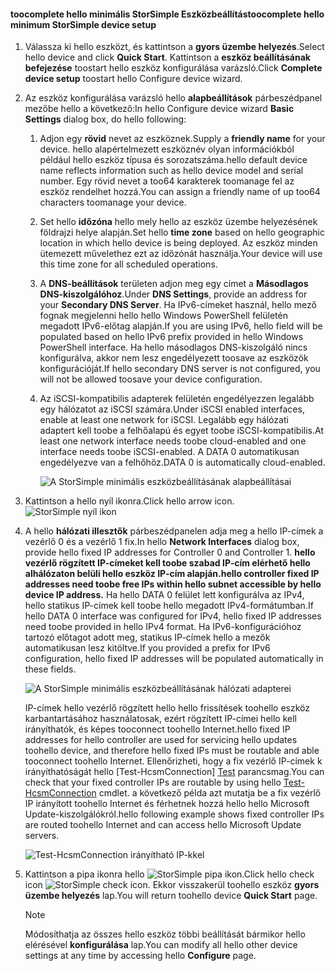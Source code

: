 <!--author=alkohli last changed: 9/17/15-->

#### <a name="toocomplete-hello-minimum-storsimple-device-setup"></a><span data-ttu-id="a7104-101">toocomplete hello minimális StorSimple Eszközbeállítás</span><span class="sxs-lookup"><span data-stu-id="a7104-101">toocomplete hello minimum StorSimple device setup</span></span>
1. <span data-ttu-id="a7104-102">Válassza ki hello eszközt, és kattintson a **gyors üzembe helyezés**.</span><span class="sxs-lookup"><span data-stu-id="a7104-102">Select hello device and click **Quick Start**.</span></span> <span data-ttu-id="a7104-103">Kattintson a **eszköz beállításának befejezése** toostart hello eszköz konfigurálása varázsló.</span><span class="sxs-lookup"><span data-stu-id="a7104-103">Click **Complete device setup** toostart hello Configure device wizard.</span></span>
2. <span data-ttu-id="a7104-104">Az eszköz konfigurálása varázsló hello **alapbeállítások** párbeszédpanel mezőbe hello a következő:</span><span class="sxs-lookup"><span data-stu-id="a7104-104">In hello Configure device wizard **Basic Settings** dialog box, do hello following:</span></span>
   
   1. <span data-ttu-id="a7104-105">Adjon egy **rövid** nevet az eszköznek.</span><span class="sxs-lookup"><span data-stu-id="a7104-105">Supply a **friendly name** for your device.</span></span> <span data-ttu-id="a7104-106">hello alapértelmezett eszköznév olyan információkból például hello eszköz típusa és sorozatszáma.</span><span class="sxs-lookup"><span data-stu-id="a7104-106">hello default device name reflects information such as hello device model and serial number.</span></span> <span data-ttu-id="a7104-107">Egy rövid nevet a too64 karakterek toomanage fel az eszköz rendelhet hozzá.</span><span class="sxs-lookup"><span data-stu-id="a7104-107">You can assign a friendly name of up too64 characters toomanage your device.</span></span>
   2. <span data-ttu-id="a7104-108">Set hello **időzóna** hello mely hello az eszköz üzembe helyezésének földrajzi helye alapján.</span><span class="sxs-lookup"><span data-stu-id="a7104-108">Set hello **time zone** based on hello geographic location in which hello device is being deployed.</span></span> <span data-ttu-id="a7104-109">Az eszköz minden ütemezett művelethez ezt az időzónát használja.</span><span class="sxs-lookup"><span data-stu-id="a7104-109">Your device will use this time zone for all scheduled operations.</span></span>
   3. <span data-ttu-id="a7104-110">A **DNS-beállítások** területen adjon meg egy címet a **Másodlagos DNS-kiszolgálóhoz**.</span><span class="sxs-lookup"><span data-stu-id="a7104-110">Under **DNS Settings**, provide an address for your **Secondary DNS Server**.</span></span> <span data-ttu-id="a7104-111">Ha IPv6-címeket használ, hello mező fognak megjelenni hello hello Windows PowerShell felületén megadott IPv6-előtag alapján.</span><span class="sxs-lookup"><span data-stu-id="a7104-111">If you are using IPv6, hello field will be populated based on hello IPv6 prefix provided in hello Windows PowerShell interface.</span></span> 
      <span data-ttu-id="a7104-112">Ha hello másodlagos DNS-kiszolgáló nincs konfigurálva, akkor nem lesz engedélyezett toosave az eszközök konfigurációját.</span><span class="sxs-lookup"><span data-stu-id="a7104-112">If hello secondary DNS server is not configured, you will not be allowed toosave your device configuration.</span></span>
   4. <span data-ttu-id="a7104-113">Az iSCSI-kompatibilis adapterek felületén engedélyezzen legalább egy hálózatot az iSCSI számára.</span><span class="sxs-lookup"><span data-stu-id="a7104-113">Under iSCSI enabled interfaces, enable at least one network for iSCSI.</span></span> <span data-ttu-id="a7104-114">Legalább egy hálózati adaptert kell toobe a felhőalapú és egyet toobe iSCSI-kompatibilis.</span><span class="sxs-lookup"><span data-stu-id="a7104-114">At least one network interface needs toobe cloud-enabled and one interface needs toobe iSCSI-enabled.</span></span> <span data-ttu-id="a7104-115">A DATA 0 automatikusan engedélyezve van a felhőhöz.</span><span class="sxs-lookup"><span data-stu-id="a7104-115">DATA 0 is automatically cloud-enabled.</span></span>
      
      ![A StorSimple minimális eszközbeállításának alapbeállításai](./media/storsimple-complete-minimum-device-setup-u1/HCS_MinDeviceSetupBasicSettings1-include.png)
3. <span data-ttu-id="a7104-117">Kattintson a hello nyíl ikonra.</span><span class="sxs-lookup"><span data-stu-id="a7104-117">Click hello arrow icon.</span></span> ![StorSimple nyíl ikon](./media/storsimple-complete-minimum-device-setup/HCS_ArrowIcon-include.png)
4. <span data-ttu-id="a7104-119">A hello **hálózati illesztők** párbeszédpanelen adja meg a hello IP-címek a vezérlő 0 és a vezérlő 1 fix.</span><span class="sxs-lookup"><span data-stu-id="a7104-119">In hello **Network Interfaces** dialog box, provide hello fixed IP addresses for Controller 0 and Controller 1.</span></span> <span data-ttu-id="a7104-120">**hello vezérlő rögzített IP-címeket kell toobe szabad IP-cím elérhető hello alhálózaton belüli hello eszköz IP-cím alapján.**</span><span class="sxs-lookup"><span data-stu-id="a7104-120">**hello controller fixed IP addresses need toobe free IPs within hello subnet accessible by hello device IP address.**</span></span> <span data-ttu-id="a7104-121">Ha hello DATA 0 felület lett konfigurálva az IPv4, hello statikus IP-címek kell toobe hello megadott IPv4-formátumban.</span><span class="sxs-lookup"><span data-stu-id="a7104-121">If hello DATA 0 interface was configured for IPv4, hello fixed IP addresses need toobe provided in hello IPv4 format.</span></span> <span data-ttu-id="a7104-122">Ha IPv6-konfigurációhoz tartozó előtagot adott meg, statikus IP-címek hello a mezők automatikusan lesz kitöltve.</span><span class="sxs-lookup"><span data-stu-id="a7104-122">If you provided a prefix for IPv6 configuration, hello fixed IP addresses will be populated automatically in these fields.</span></span>

    ![A StorSimple minimális eszközbeállításának hálózati adapterei](./media/storsimple-complete-minimum-device-setup-u1/HCS_MinDeviceSetupNetworkInterfaces2-include.png)

    <span data-ttu-id="a7104-124">IP-címek hello vezérlő rögzített hello hello frissítések toohello eszköz karbantartásához használatosak, ezért rögzített IP-címei hello kell irányíthatók, és képes tooconnect toohello Internet.</span><span class="sxs-lookup"><span data-stu-id="a7104-124">hello fixed IP addresses for hello controller are used for servicing hello updates toohello device, and therefore hello fixed IPs must be routable and able tooconnect toohello Internet.</span></span> <span data-ttu-id="a7104-125">Ellenőrizheti, hogy a fix vezérlő IP-címek k irányíthatóságát hello [Test-HcsmConnection] [ Test] parancsmag.</span><span class="sxs-lookup"><span data-stu-id="a7104-125">You can check that your fixed controller IPs are routable by using hello [Test-HcsmConnection][Test] cmdlet.</span></span> <span data-ttu-id="a7104-126">a következő példa azt mutatja be a fix vezérlő IP irányított toohello Internet és férhetnek hozzá hello hello Microsoft Update-kiszolgálókról.</span><span class="sxs-lookup"><span data-stu-id="a7104-126">hello following example shows fixed controller IPs are routed toohello Internet and can access hello Microsoft Update servers.</span></span> 

     ![Test-HcsmConnection irányítható IP-kkel](./media/storsimple-complete-minimum-device-setup-u1/Test-HcsmConnectionOutputRegisteredDevice.png)

1. <span data-ttu-id="a7104-128">Kattintson a pipa ikonra hello ![StorSimple pipa ikon](./media/storsimple-complete-minimum-device-setup/HCS_CheckIcon-include.png).</span><span class="sxs-lookup"><span data-stu-id="a7104-128">Click hello check icon ![StorSimple check icon](./media/storsimple-complete-minimum-device-setup/HCS_CheckIcon-include.png).</span></span>
   <span data-ttu-id="a7104-129">Ekkor visszakerül toohello eszköz **gyors üzembe helyezés** lap.</span><span class="sxs-lookup"><span data-stu-id="a7104-129">You will return toohello device **Quick Start** page.</span></span>
   
   > [!NOTE]
   > <span data-ttu-id="a7104-130">Módosíthatja az összes hello eszköz többi beállítását bármikor hello elérésével **konfigurálása** lap.</span><span class="sxs-lookup"><span data-stu-id="a7104-130">You can modify all hello other device settings at any time by accessing hello **Configure** page.</span></span>
   > 
   > 

<!--Link reference-->
[Test]: https://technet.microsoft.com/library/dn715782(v=wps.630).aspx